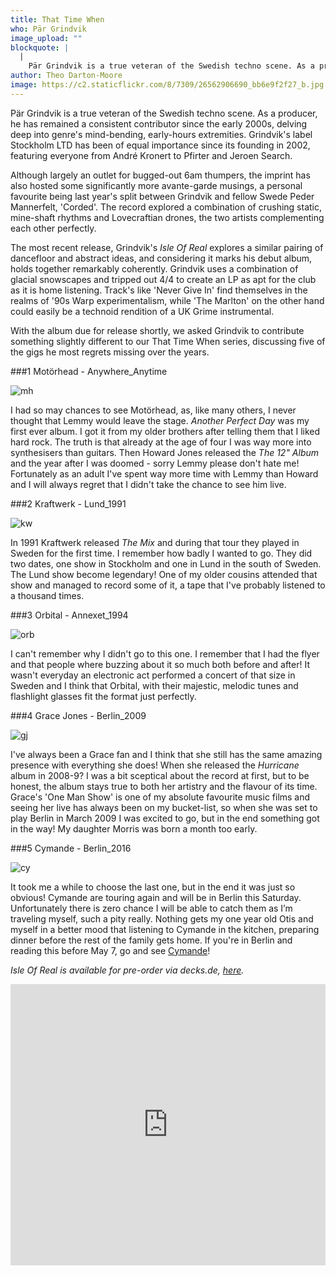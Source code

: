 ```yaml
---
title: That Time When
who: Pär Grindvik
image_upload: ""
blockquote: |
  |
    Pär Grindvik is a true veteran of the Swedish techno scene. As a producer, he has remained a consistent contributor since the early 2000s, delving deep into genre's mind-bending, early-hours extremities. Grindvik's label Stockholm LTD has been of equal importance since its founding in 2002, featuring everyone from André Kronert to Pfirter and Jeroen Search.
author: Theo Darton-Moore
image: https://c2.staticflickr.com/8/7309/26562906690_bb6e9f2f27_b.jpg
---
```

Pär Grindvik is a true veteran of the Swedish techno scene. As a producer, he has remained a consistent contributor since the early 2000s, delving deep into genre's mind-bending, early-hours extremities. Grindvik's label Stockholm LTD has been of equal importance since its founding in 2002, featuring everyone from André Kronert to Pfirter and Jeroen Search. 

Although largely an outlet for bugged-out 6am thumpers, the imprint has also hosted some significantly more avante-garde musings, a personal favourite being last year's split between Grindvik and fellow Swede Peder Mannerfelt, 'Corded'. The record explored a combination of crushing static, mine-shaft rhythms and Lovecraftian drones, the two artists complementing each other perfectly. 

The most recent release, Grindvik's _Isle Of Real_ explores a similar pairing of dancefloor and abstract ideas, and considering it marks his debut album, holds together remarkably coherently. Grindvik uses a combination of glacial snowscapes and tripped out 4/4 to create an LP as apt for the club as it is home listening. Track's like 'Never Give In' find themselves in the realms of '90s Warp experimentalism, while 'The Marlton' on the other hand could easily be a technoid rendition of a UK Grime instrumental.

With the album due for release shortly, we asked Grindvik to contribute something slightly different to our That Time When series, discussing five of the gigs he most regrets missing over the years. 

###1 Motörhead - Anywhere_Anytime

![mh](https://c2.staticflickr.com/8/7127/26231594973_b3d4df76b6_b.jpg)

I had so may chances to see Motörhead, as, like many others, I never thought that Lemmy would leave the stage. _Another Perfect Day_ was my first ever album. I got it from my older brothers after telling them that I liked hard rock. The truth is that already at the age of four I was way more into synthesisers than guitars. Then Howard Jones released the _The 12" Album_ and the year after I was doomed - sorry Lemmy please don't hate me! Fortunately as an adult I've spent way more time with Lemmy than Howard and I will always regret that I didn't take the chance to see him live.

###2 Kraftwerk - Lund_1991

![kw](https://c2.staticflickr.com/8/7655/26230756714_8ccdfa8b11_b.jpg)

In 1991 Kraftwerk released _The Mix_ and during that tour they played in Sweden for the first time. I remember how badly I wanted to go. They did two dates, one show in Stockholm and one in Lund in the south of Sweden. The Lund show become legendary! One of my older cousins attended that show and managed to record some of it, a tape that I've probably listened to a thousand times.

###3 Orbital - Annexet_1994

![orb](https://c2.staticflickr.com/8/7791/26563497730_d9aa4e5e6f_b.jpg)

I can't remember why I didn't go to this one. I remember that I had the flyer and that people where buzzing about it so much both before and after! It wasn't everyday an electronic act performed a concert of that size in Sweden and I think that Orbital, with their majestic, melodic tunes and flashlight glasses fit the format just perfectly.

###4 Grace Jones - Berlin_2009

![gj](https://c2.staticflickr.com/8/7168/26801990536_aa4a7c0aa1_b.jpg)

I've always been a Grace fan and I think that she still has the same amazing presence with everything she does! When she released the _Hurricane_ album in 2008-9? I was a bit sceptical about the record at first, but to be honest, the album stays true to both her artistry and the flavour of its time. Grace's 'One Man Show' is one of my absolute favourite music films and seeing her live has always been on my bucket-list, so when she was set to play Berlin in March 2009 I was excited to go, but in the end something got in the way! My daughter Morris was born a month too early.

###5 Cymande - Berlin_2016

![cy](https://c2.staticflickr.com/8/7171/26230758534_76979ae60a_b.jpg)

It took me a while to choose the last one, but in the end it was just so obvious! Cymande are touring again and will be in Berlin this Saturday. Unfortunately there is zero chance I will be able to catch them as I’m traveling myself, such a pity really. Nothing gets my one year old Otis and myself in a better mood that listening to Cymande in the kitchen, preparing dinner before the rest of the family gets home. If you're in Berlin and reading this before May 7, go and see [Cymande](https://www.youtube.com/watch?v=nfjxEnsbmS8&index=1&list=RDnfjxEnsbmS8)!

_Isle Of Real is available for pre-order via decks.de, [here](http://www.decks.de/t/par_grindvik-isle_of_real_lp/c73-03)._

<iframe width="100%" height="450" scrolling="no" frameborder="no" src="https://w.soundcloud.com/player/?url=https%3A//api.soundcloud.com/tracks/261323791&auto_play=false&hide_related=false&show_comments=true&show_user=true&show_reposts=false&visual=true"></iframe>